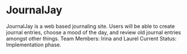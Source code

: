 # JournalJay 
JournalJay is a web based journaling site. Users will be able to create journal entries, choose a mood of the day,
and review old journal entries amongst other things.
Team Members: Irina and Laurel 
Current Status: Implementation phase. 

